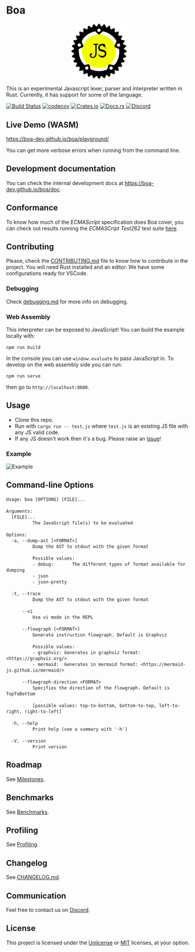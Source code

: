 # Boa

<p align="center">
    <img
      alt="Boa Logo"
      src="./assets/logo.svg"
      width="30%"
    />
</p>

This is an experimental Javascript lexer, parser and interpreter written in Rust.
Currently, it has support for some of the language.

[![Build Status][build_badge]][build_link]
[![codecov](https://codecov.io/gh/boa-dev/boa/branch/main/graph/badge.svg)](https://codecov.io/gh/boa-dev/boa)
[![Crates.io](https://img.shields.io/crates/v/boa_engine.svg)](https://crates.io/crates/boa_engine)
[![Docs.rs](https://docs.rs/boa_engine/badge.svg)](https://docs.rs/boa_engine)
[![Discord](https://img.shields.io/discord/595323158140158003?logo=discord)](https://discord.gg/tUFFk9Y)

[build_badge]: https://github.com/boa-dev/boa/actions/workflows/rust.yml/badge.svg?event=push&branch=main
[build_link]: https://github.com/boa-dev/boa/actions/workflows/rust.yml?query=event%3Apush+branch%3Amain

## Live Demo (WASM)

<https://boa-dev.github.io/boa/playground/>

You can get more verbose errors when running from the command line.

## Development documentation

You can check the internal development docs at <https://boa-dev.github.io/boa/doc>.

## Conformance

To know how much of the _ECMAScript_ specification does Boa cover, you can check out results running the _ECMASCript Test262_ test suite [here](https://boa-dev.github.io/boa/test262/).

## Contributing

Please, check the [CONTRIBUTING.md](CONTRIBUTING.md) file to know how to
contribute in the project. You will need Rust installed and an editor. We have
some configurations ready for VSCode.

### Debugging

Check [debugging.md](./docs/debugging.md) for more info on debugging.

### Web Assembly

This interpreter can be exposed to JavaScript!
You can build the example locally with:

```shell
npm run build
```

In the console you can use `window.evaluate` to pass JavaScript in.
To develop on the web assembly side you can run:

```shell
npm run serve
```

then go to `http://localhost:8080`.

## Usage

- Clone this repo.
- Run with `cargo run -- test.js` where `test.js` is an existing JS file with any JS valid code.
- If any JS doesn't work then it's a bug. Please raise an [issue](https://github.com/boa-dev/boa/issues/)!

### Example

![Example](docs/img/latestDemo.gif)

## Command-line Options

```shell
Usage: boa [OPTIONS] [FILE]...

Arguments:
  [FILE]...
          The JavaScript file(s) to be evaluated

Options:
  -a, --dump-ast [<FORMAT>]
          Dump the AST to stdout with the given format

          Possible values:
          - debug:       The different types of format available for dumping
          - json
          - json-pretty

  -t, --trace
          Dump the AST to stdout with the given format

      --vi
          Use vi mode in the REPL

      --flowgraph [<FORMAT>]
          Generate instruction flowgraph. Default is Graphviz

          Possible values:
          - graphviz: Generates in graphviz format: <https://graphviz.org/>
          - mermaid:  Generates in mermaid format: <https://mermaid-js.github.io/mermaid/>

      --flowgraph-direction <FORMAT>
          Specifies the direction of the flowgraph. Default is TopToBottom

          [possible values: top-to-bottom, bottom-to-top, left-to-right, right-to-left]

  -h, --help
          Print help (see a summary with '-h')

  -V, --version
          Print version
```

## Roadmap

See [Milestones](https://github.com/boa-dev/boa/milestones).

## Benchmarks

See [Benchmarks](https://boa-dev.github.io/boa/dev/bench/).

## Profiling

See [Profiling](./docs/profiling.md).

## Changelog

See [CHANGELOG.md](./CHANGELOG.md).

## Communication

Feel free to contact us on [Discord](https://discord.gg/tUFFk9Y).

## License

This project is licensed under the [Unlicense](./LICENSE-UNLICENSE) or [MIT](./LICENSE-MIT) licenses, at your option.
